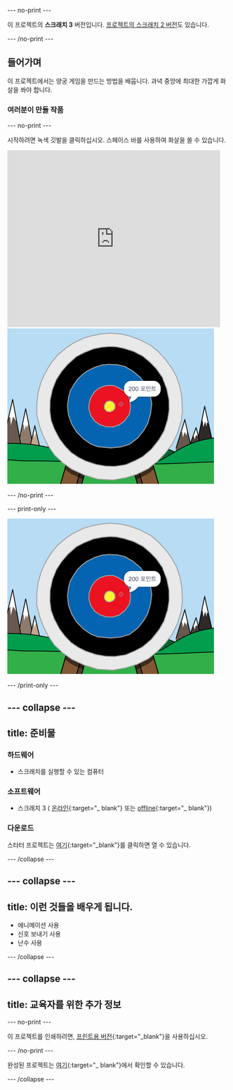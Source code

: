 \--- no-print \---

이 프로젝트의 **스크래치 3** 버전입니다. [프로젝트의 스크래치 2 버전](https://projects.raspberrypi.org/en/projects/archery-scratch2)도 있습니다.

\--- /no-print \---

## 들어가며

이 프로젝트에서는 양궁 게임을 만드는 방법을 배웁니다. 과녁 중앙에 최대한 가깝게 화살을 쏴야 합니다.

### 여러분이 만들 작품

\--- no-print \---

시작하려면 녹색 깃발을 클릭하십시오. 스페이스 바를 사용하여 화살을 쏠 수 있습니다.

<div class="scratch-preview">
  <iframe allowtransparency="true" width="485" height="402" src="https://scratch.mit.edu/projects/embed/114760038/?autostart=false" frameborder="0" scrolling="no"></iframe>
  <img src="images/archery-final.png">
</div>

\--- /no-print \---

\--- print-only \---

![완료된 프로젝트](images/archery-final.png)

\--- /print-only \---

## \--- collapse \---

## title: 준비물

### 하드웨어

+ 스크래치를 실행할 수 있는 컴퓨터

### 소프트웨어

+ 스크래치 3 ( [온라인](http://rpf.io/scratchon){:target="_ blank"} 또는 [offline](http://rpf.io/scratchoff){:target="_ blank"})

### 다운로드

스타터 프로젝트는 [여기](http://rpf.io/p/en/archery-go){:target="_blank"}를 클릭하면 열 수 있습니다.

\--- /collapse \---

## \--- collapse \---

## title: 이런 것들을 배우게 됩니다.

+ 애니메이션 사용 
+ 신호 보내기 사용
+ 난수 사용

\--- /collapse \---

## \--- collapse \---

## title: 교육자를 위한 추가 정보

\--- no-print \---

이 프로젝트를 인쇄하려면, [프린트용 버전](https://projects.raspberrypi.org/en/projects/archery/print){:target="_blank"}을 사용하십시오.

\--- /no-print \---

완성된 프로젝트는 [여기](http://rpf.io/p/en/archery-get){:target="_ blank"}에서 확인할 수 있습니다.

\--- /collapse \---